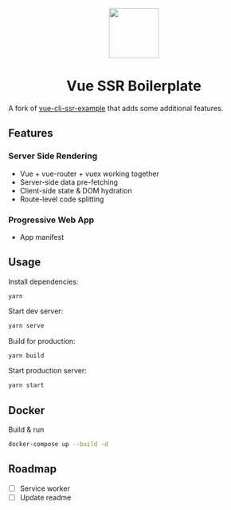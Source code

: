 <p align="center">
  <img src="./src/assets/logo.png" width="100px">
</p>
<h1 align="center">Vue SSR Boilerplate</h1>

A fork of [vue-cli-ssr-example](https://github.com/eddyerburgh/vue-cli-ssr-example) that adds some additional features.

## Features

### Server Side Rendering

- Vue + vue-router + vuex working together
- Server-side data pre-fetching
- Client-side state & DOM hydration
- Route-level code splitting

### Progressive Web App
- App manifest

## Usage

Install dependencies:

```
yarn
```

Start dev server:

```bash
yarn serve
```

Build for production:

```bash
yarn build
```

Start production server:

```bash
yarn start
```

## Docker

Build & run

```bash
docker-compose up --build -d
```

## Roadmap
- [ ] Service worker
- [ ] Update readme